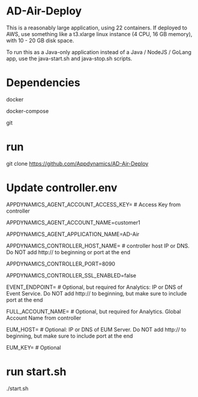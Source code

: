 # AD-Air-Deploy

This is a reasonably large application, using 22 containers. If deployed to AWS, use something like a t3.xlarge linux instance (4 CPU, 16 GB memory), with 10 - 20 GB disk space.

To run this as a Java-only application instead of a Java / NodeJS / GoLang app, use the java-start.sh and java-stop.sh scripts.

# Dependencies

docker

docker-compose

git

# run

git clone https://github.com/Appdynamics/AD-Air-Deploy


# Update controller.env

APPDYNAMICS_AGENT_ACCOUNT_ACCESS_KEY= # Access Key from controller

APPDYNAMICS_AGENT_ACCOUNT_NAME=customer1

APPDYNAMICS_AGENT_APPLICATION_NAME=AD-Air

APPDYNAMICS_CONTROLLER_HOST_NAME= # controller host IP or DNS. Do NOT add http:// to beginning or port at the end

APPDYNAMICS_CONTROLLER_PORT=8090

APPDYNAMICS_CONTROLLER_SSL_ENABLED=false

EVENT_ENDPOINT= # Optional, but required for Analytics: IP or DNS of Event Service. Do NOT add http:// to beginning, but make sure to include port at the end

FULL_ACCOUNT_NAME=  # Optional, but required for Analytics. Global Account Name	from controller

EUM_HOST= # Optional: IP or DNS of EUM Server. Do NOT add http:// to beginning, but make sure to include port at the end

EUM_KEY= # Optional

# run start.sh

./start.sh
